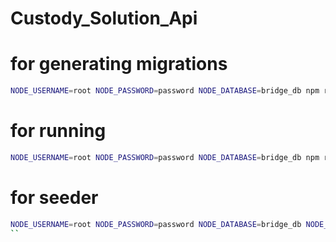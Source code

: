 # Custody_Solution_Api

# for generating migrations
```bash
NODE_USERNAME=root NODE_PASSWORD=password NODE_DATABASE=bridge_db npm run migration:generate --name=init-migrations
```

# for running
```bash
NODE_USERNAME=root NODE_PASSWORD=password NODE_DATABASE=bridge_db npm run migration:run
```

# for seeder
```bash
NODE_USERNAME=root NODE_PASSWORD=password NODE_DATABASE=bridge_db NODE_SUBDOMAIN=rox npm run seeder
``
